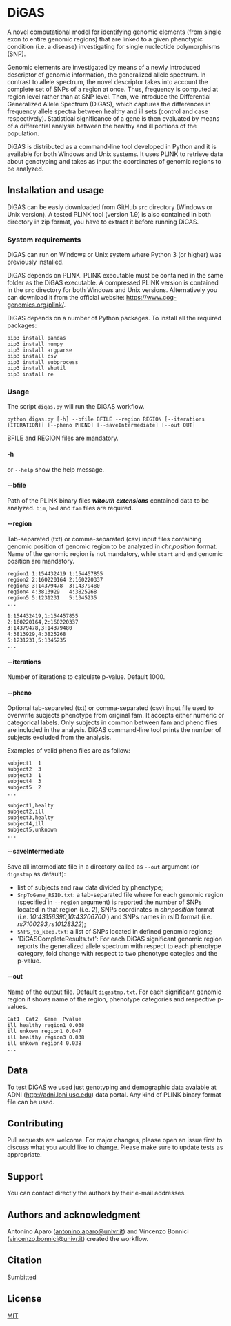# DiGAS

A novel computational model for identifying genomic elements (from single exon to entire genomic regions)  that are linked to a given phenotypic condition (i.e. a disease) investigating for single nucleotide polymorphisms (SNP).

Genomic elements are investigated by means of a newly introduced descriptor of genomic information, the generalized allele spectrum. In contrast to allele spectrum, the novel descriptor takes into account the complete set of SNPs of a region at once. Thus, frequency is computed at region level rather than at SNP level. Then, we introduce the Differential Generalized Allele Spectrum (DiGAS), which captures the differences in frequency allele spectra between healthy and ill sets (control and case respectively). Statistical significance of a gene is then evaluated by means of a differential analysis between the healthy and ill portions of the population.

DiGAS is distributed as a command-line tool developed in Python and it is available for both Windows and Unix systems. It uses PLINK to retrieve data about genotyping and takes as input the coordinates of genomic regions to be analyzed.


## Installation and usage

DiGAS can be easly downloaded from GitHub `src` directory (Windows or Unix version). A tested PLINK tool (version 1.9) is also contained in both directory in zip format, you have to extract it before running DiGAS.

### System requirements

DiGAS can run on Windows or Unix system where Python 3 (or higher) was previously installed.

DiGAS depends on PLINK. PLINK executable must be contained in the same folder as the DiGAS executable.
A compressed PLINK version is contained in the `src` directory for both Windows and Unix versions. 
Alternatively you can download it from the official website: https://www.cog-genomics.org/plink/.

DiGAS depends on a number of Python packages. To install all the required packages:

```
pip3 install pandas
pip3 install numpy
pip3 install argparse
pip3 install csv
pip3 install subprocess
pip3 install shutil
pip3 install re
```

### Usage
The script `digas.py` will run the DiGAS workflow.
```
python digas.py [-h] --bfile BFILE --region REGION [--iterations [ITERATION]] [--pheno PHENO] [--saveIntermediate] [--out OUT]
```

BFILE and REGION files are mandatory. 

#### -h
or `--help` show the help message. 

#### --bfile 
Path of the PLINK binary files ***witouth extensions*** contained data to be analyzed. `bim`, `bed` and `fam` files are required.

#### --region
Tab-separated (txt) or comma-separated (csv) input files containing genomic position of genomic region to be analyzed in *chr:position* format.
Name of the genomic region is not mandatory, while `start` and `end` genomic position are mandatory.


```
region1	1:154432419	1:154457855
region2	2:160220164	2:160220337
region3	3:14379478	3:14379480
region4	4:3813929	4:3825268
region5	5:1231231	5:1345235
...
```

```
1:154432419,1:154457855
2:160220164,2:160220337
3:14379478,3:14379480
4:3813929,4:3825268
5:1231231,5:1345235
...
```

#### --iterations
Number of iterations to calculate p-value. Default 1000.

#### --pheno
Optional tab-separeted (txt) or comma-separated (csv) input file used to overwrite subjects phenotype from original fam. It accepts either numeric or categorical labels. 
Only subjects in common between fam and pheno files are included in the analysis. DiGAS command-line tool prints the number of subjects excluded from the analysis.

Examples of valid pheno files are as follow:

```
subject1  1  
subject2  3
subject3  1
subject4  3
subject5  2
...
```

```
subject1,healty  
subject2,ill
subject3,healty
subject4,ill
subject5,unknown
...
```

#### --saveIntermediate
Save all intermediate file in a directory called as `--out` argument (or `digastmp` as default): 
- list of subjects and raw data divided by phenotype;
- `SnpToGene_RSID.txt`: a tab-separated file where for each genomic region (specified in `--region` argument) is reported the number of SNPs located in that region (i.e. *2*), SNPs coordinates in *chr:position* format (i.e. *10:43156390,10:43206700* ) and SNPs names in rsID format (i.e. *rs7100293,rs10128322*);
- `SNPS_to_keep.txt`: a list of SNPs located in defined genomic regions;
- 'DiGASCompleteResults.txt': For each DiGAS significant genomic region reports the generalized allele spectrum with respect to each phenotype category, fold change with respect to two phenotype categies and the p-value.


#### --out
Name of the output file. Default `digastmp.txt`.
For each significant genomic region it shows name of the region, phenotype categories and respective p-values.

```
Cat1  Cat2  Gene  Pvalue
ill healthy region1 0.038
ill unkown region1 0.047
ill healthy region3 0.038
ill unkown region4 0.038
...
```

## Data
To test DiGAS we used just genotyping and demographic data avaiable at ADNI (http://adni.loni.usc.edu) data portal.
Any kind of PLINK binary format file can be used.


## Contributing
Pull requests are welcome. For major changes, please open an issue first to discuss what you would like to change.
Please make sure to update tests as appropriate.

## Support
You can contact directly the authors by their e-mail addresses.

## Authors and acknowledgment
Antonino Aparo (antonino.aparo@univr.it) and Vincenzo Bonnici (vincenzo.bonnici@univr.it) created the workflow. 

## Citation
Sumbitted

## License
[MIT](https://choosealicense.com/licenses/mit/)

